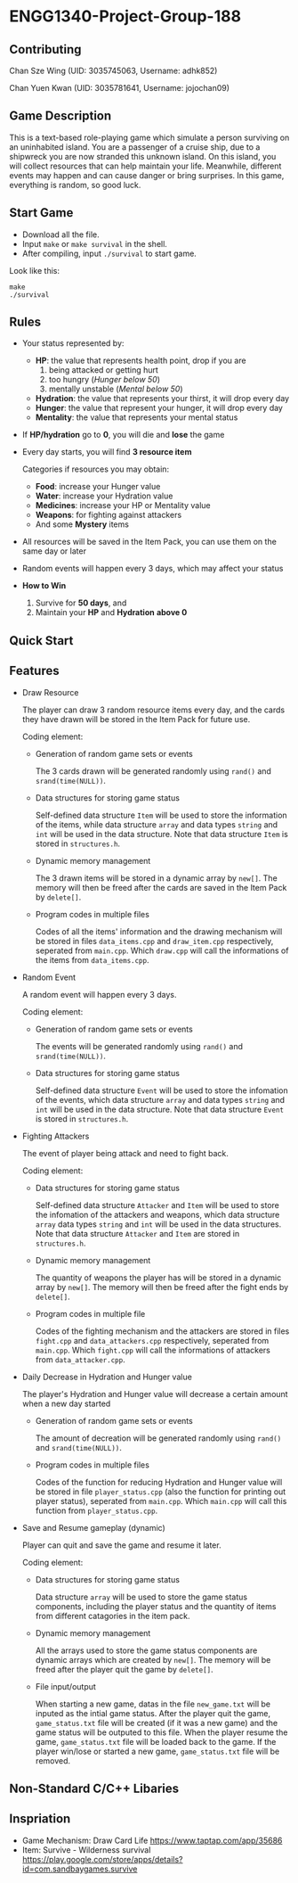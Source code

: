 # ENGG1340-Project-Group-188

## Contributing
Chan Sze Wing   (UID: 3035745063, Username: adhk852)

Chan Yuen Kwan  (UID: 3035781641, Username: jojochan09)

## Game Description
This is a text-based role-playing game which simulate a person surviving on an uninhabited island. You are a passenger of a cruise ship, due to a shipwreck you are now stranded this unknown island. On this island, you will collect resources that can help maintain your life. Meanwhile, different events may happen and can cause danger or bring surprises. In this game, everything is random, so good luck.

## Start Game
- Download all the file.
- Input `make` or `make survival` in the shell.
- After compiling, input `./survival` to start game.

Look like this:
```
make
./survival
```
## Rules
 - Your status represented by:
   - **HP**: the value that represents health point, drop if you are 
     1. being attacked or getting hurt
     2. too hungry (*Hunger below 50*)
     3. mentally unstable (*Mental  below 50*)
   - **Hydration**: the value that represents your thirst, it will drop every day
   - **Hunger**: the value that represent your hunger, it will drop every day
   - **Mentality**: the value that represents your mental status
 - If **HP/hydration** go to **0**, you will die and **lose** the game 
 
 - Every day starts, you will find **3 resource item**
      
      Categories if resources you may obtain:
   - **Food**: increase your Hunger value
   - **Water**: increase your Hydration value
   - **Medicines**: increase your HP or Mentality value
   - **Weapons**: for fighting against attackers 
   - And some **Mystery** items 
 - All resources will be saved in the Item Pack, you can use them on the same day or later
 - Random events will happen every 3 days, which may affect your status
 - **How to Win**
   1. Survive for **50 days**, and
   2. Maintain your **HP** and **Hydration** **above 0**

## Quick Start

## Features 

- Draw Resource

  The player can draw 3 random resource items every day, and the cards they have drawn will be stored in the Item Pack for future use.
  
  Coding element:
  - Generation of random game sets or events
    
    The 3 cards drawn will be generated randomly using `rand()` and `srand(time(NULL))`.
    
  - Data structures for storing game status

    Self-defined data structure `Item` will be used to store the information of the items, while data structure `array` and data types `string` and `int` will be used in the data structure. Note that data structure `Item` is stored in `structures.h`.
     
  - Dynamic memory management
    
    The 3 drawn items will be stored in a dynamic array by `new[]`. The memory will then be freed after the cards are saved in the Item Pack by `delete[]`.
  
  - Program codes in multiple files
    
    Codes of all the items' information and the drawing mechanism will be stored in files `data_items.cpp` and `draw_item.cpp` respectively, seperated from `main.cpp`. Which `draw.cpp` will call the informations of the items from `data_items.cpp`.

- Random Event

  A random event will happen every 3 days.
  
  Coding element:
  - Generation of random game sets or events
  
    The events will be generated randomly using `rand()` and `srand(time(NULL))`.
  
  - Data structures for storing game status

    Self-defined data structure `Event` will be used to store the infomation of the events, which data structure `array` and data types `string` and `int` will be used in the data structure. Note that data structure `Event` is stored in `structures.h`.
    
- Fighting Attackers 
  
  The event of player being attack and need to fight back.
  
  Coding element:
  - Data structures for storing game status

    Self-defined data structure `Attacker` and `Item` will be used to store the infomation of the attackers and weapons, which data structure `array` data types `string` and `int` will be used in the data structures. Note that data structure `Attacker` and `Item` are stored in `structures.h`.
  
  - Dynamic memory management
 
    The quantity of weapons the player has will be stored in a dynamic array by `new[]`. The memory will then be freed after the fight ends by `delete[]`.
    
  - Program codes in multiple file
  
    Codes of the fighting mechanism and the attackers are stored in files `fight.cpp` and `data_attackers.cpp` respectively, seperated from `main.cpp`. Which `fight.cpp` will call the informations of attackers from `data_attacker.cpp`.

- Daily Decrease in Hydration and Hunger value

  The player's Hydration and Hunger value will decrease a certain amount when a new day started
  
  - Generation of random game sets or events
  
    The amount of decreation will be generated randomly using `rand()` and `srand(time(NULL))`.
    
  - Program codes in multiple files
    
    Codes of the function for reducing Hydration and Hunger value will be stored in file `player_status.cpp` (also the function for printing out player status), seperated from `main.cpp`. Which `main.cpp` will call this function from `player_status.cpp`.
  

- Save and Resume gameplay (dynamic)
  
  Player can quit and save the game and resume it later.
  
  Coding element:
  - Data structures for storing game status
    
    Data structure `array` will be used to store the game status components, including the player status and the quantity of items from different catagories in the item pack.
  
  - Dynamic memory management
    
    All the arrays used to store the game status components are dynamic arrays which are created by `new[]`. The memory will be freed after the player quit the game by `delete[]`.
    
  - File input/output
    
     When starting a new game, datas in the file `new_game.txt` will be inputed as the intial game status. After the player quit the game, `game_status.txt` file will be created (if it was a new game) and the game status will be outputed to this file. When the player resume the game, `game_status.txt` file will be loaded back to the game. If the player win/lose or started a new game, `game_status.txt` file will be removed.
    
## Non-Standard C/C++ Libaries

## Inspriation
- Game Mechanism: Draw Card Life https://www.taptap.com/app/35686
- Item: Survive - Wilderness survival https://play.google.com/store/apps/details?id=com.sandbaygames.survive
